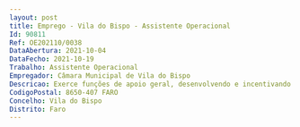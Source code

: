 ```yaml
--- 
layout: post
title: Emprego - Vila do Bispo - Assistente Operacional
Id: 90811
Ref: OE202110/0038
DataAbertura: 2021-10-04
DataFecho: 2021-10-19
Trabalho: Assistente Operacional
Empregador: Câmara Municipal de Vila do Bispo
Descricao: Exerce funções de apoio geral, desenvolvendo e incentivando o respeito e apreço pelo estabelecimento de ensino  Acompanha as crianças nos tempos de recreio, refeições, e sempre que solicitado  Participa com os docentes no acompanhamento das crianças  Coopera nas atividades que visem a segurança das crianças nas escolas  Providencia a limpeza, arrumação, conservação e boa utilização das instalações  Presta apoio e assistência em situações de primeiros socorros e, em caso de necessidade, acompanha a criança a unidades de prestação de cuidados de saúde e efetuar a vigilância das crianças nos transportes escolares, dentro dos parâmetros previstos pela legislação em vigor.
CodigoPostal: 8650-407 FARO
Concelho: Vila do Bispo
Distrito: Faro
--- 
```

